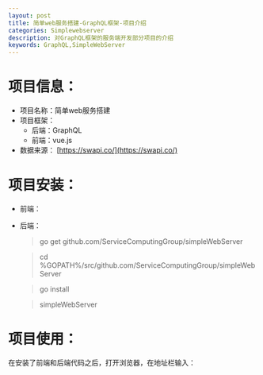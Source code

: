 ```yaml
---
layout: post
title: 简单web服务搭建-GraphQL框架-项目介绍
categories: Simplewebserver
description: 对GraphQL框架的服务端开发部分项目的介绍
keywords: GraphQL,SimpleWebServer
---
```


<!--上面的尽量不要动-->
# 项目信息：
+ 项目名称：简单web服务搭建
+ 项目框架：
  + 后端：GraphQL
  + 前端：vue.js
+ 数据来源：
  [https://swapi.co/](https://swapi.co/)
# 项目安装：
+ 前端：
+ 后端：
  > go get github.com/ServiceComputingGroup/simpleWebServer
  
  >cd %GOPATH%/src/github.com/ServiceComputingGroup/simpleWebServer
    
  >go install
  
  >simpleWebServer
# 项目使用：

在安装了前端和后端代码之后，打开浏览器，在地址栏输入：
